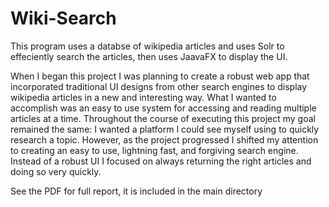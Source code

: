 # Wiki-Search
This program uses a databse of wikipedia articles and uses Solr to effeciently search the articles, then uses JaavaFX to display the UI.

When I began this project I was planning to create a robust web app that incorporated
traditional UI designs from other search engines to display wikipedia articles in a new and interesting
way. What I wanted to accomplish was an easy to use system for accessing and reading multiple articles
at a time. Throughout the course of executing this project my goal remained the same: I wanted a
platform I could see myself using to quickly research a topic. However, as the project progressed I
shifted my attention to creating an easy to use, lightning fast, and forgiving search engine. Instead of a
robust UI I focused on always returning the right articles and doing so very quickly.


See the PDF for full report, it is included in the main directory
